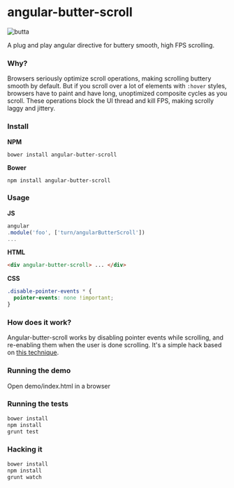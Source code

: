angular-butter-scroll
=====================

![butta](http://www.duden.de/_media_/full/B/Butter-201100280016.jpg)

A plug and play angular directive for buttery smooth, high FPS scrolling.

### Why?

Browsers seriously optimize scroll operations, making scrolling buttery smooth by default. But if you scroll over a lot of elements with `:hover` styles, browsers have to paint and have long, unoptimized composite cycles as you scroll. These operations block the UI thread and kill FPS, making scrolly laggy and jittery.

### Install

**NPM**

`bower install angular-butter-scroll`

**Bower**

`npm install angular-butter-scroll`

### Usage

**JS**

```js
angular
.module('foo', ['turn/angularButterScroll'])
...
```

**HTML**

```html
<div angular-butter-scroll> ... </div>
```

**CSS**

```css
.disable-pointer-events * {
  pointer-events: none !important;
}
```

### How does it work?

Angular-butter-scroll works by disabling pointer events while scrolling, and re-enabling them when the user is done scrolling. It's a simple hack based on [this technique](http://www.thecssninja.com/javascript/pointer-events-60fps).

### Running the demo

Open demo/index.html in a browser

### Running the tests

```bash
bower install
npm install
grunt test
```

### Hacking it

```bash
bower install
npm install
grunt watch
```